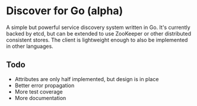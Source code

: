 # Discover for Go (alpha)

A simple but powerful service discovery system written in Go. It's currently backed by etcd, but can be
extended to use ZooKeeper or other distributed consistent stores. The client is lightweight enough to 
also be implemented in other languages.

## Todo

 * Attributes are only half implemented, but design is in place
 * Better error propagation
 * More test coverage
 * More documentation